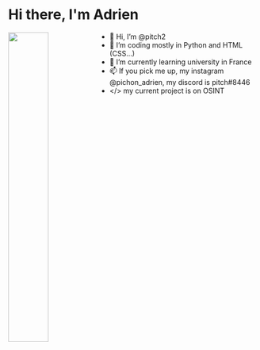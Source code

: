 # Hi there, I'm Adrien 
<img align="left" width="40%" src="https://github-readme-stats.vercel.app/api/top-langs/?username=pitch2&theme=blue-green" />


- 👋 Hi, I’m @pitch2
- 👀 I’m coding mostly in Python and HTML (CSS...)
- 🌱 I’m currently learning university in France
- 📫 If you pick me up, my instagram @pichon_adrien, my discord is pitch#8446
- </> my current project is on OSINT
